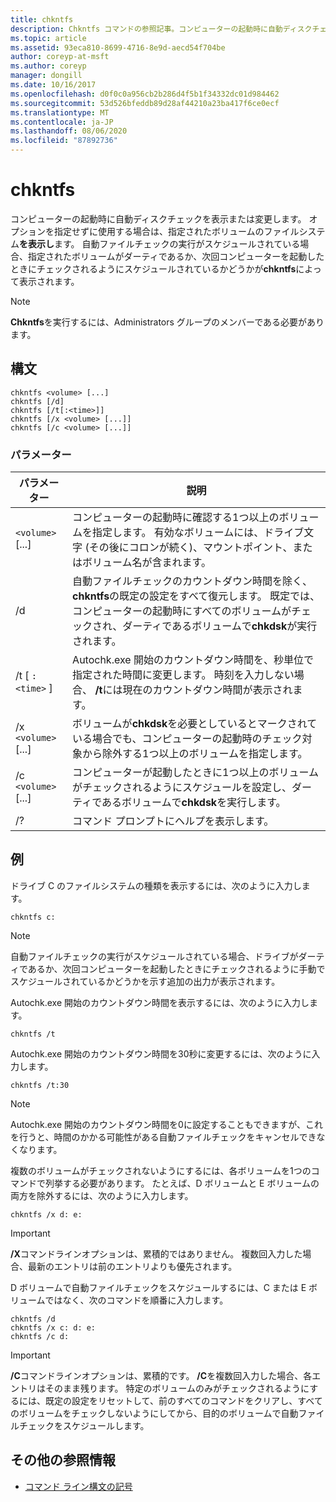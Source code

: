 ```yaml
---
title: chkntfs
description: Chkntfs コマンドの参照記事。コンピューターの起動時に自動ディスクチェックを表示または変更します。
ms.topic: article
ms.assetid: 93eca810-8699-4716-8e9d-aecd54f704be
author: coreyp-at-msft
ms.author: coreyp
manager: dongill
ms.date: 10/16/2017
ms.openlocfilehash: d0f0c0a956cb2b286d4f5b1f34332dc01d984462
ms.sourcegitcommit: 53d526bfeddb89d28af44210a23ba417f6ce0ecf
ms.translationtype: MT
ms.contentlocale: ja-JP
ms.lasthandoff: 08/06/2020
ms.locfileid: "87892736"
---
```

# <a name="chkntfs"></a>chkntfs

コンピューターの起動時に自動ディスクチェックを表示または変更します。 オプションを指定せずに使用する場合は、指定されたボリュームのファイルシステム**を表示し**ます。 自動ファイルチェックの実行がスケジュールされている場合、指定されたボリュームがダーティであるか、次回コンピューターを起動したときにチェックされるようにスケジュールされているかどうかが**chkntfs**によって表示されます。

> [!NOTE]
> **Chkntfs**を実行するには、Administrators グループのメンバーである必要があります。

## <a name="syntax"></a>構文

```
chkntfs <volume> [...]
chkntfs [/d]
chkntfs [/t[:<time>]]
chkntfs [/x <volume> [...]]
chkntfs [/c <volume> [...]]
```

### <a name="parameters"></a>パラメーター

| パラメーター | 説明 |
| --------- | ----------- |
| `<volume>` [...] | コンピューターの起動時に確認する1つ以上のボリュームを指定します。 有効なボリュームには、ドライブ文字 (その後にコロンが続く)、マウントポイント、またはボリューム名が含まれます。 |
| /d | 自動ファイルチェックのカウントダウン時間を除く、 **chkntfs**の既定の設定をすべて復元します。 既定では、コンピューターの起動時にすべてのボリュームがチェックされ、ダーティであるボリュームで**chkdsk**が実行されます。 |
| /t [ `:<time>` ] | Autochk.exe 開始のカウントダウン時間を、秒単位で指定された時間に変更します。 時刻を入力しない場合、 **/t**には現在のカウントダウン時間が表示されます。 |
| /x `<volume>` [...] | ボリュームが**chkdsk**を必要としているとマークされている場合でも、コンピューターの起動時のチェック対象から除外する1つ以上のボリュームを指定します。 |
| /c `<volume>` [...] | コンピューターが起動したときに1つ以上のボリュームがチェックされるようにスケジュールを設定し、ダーティであるボリュームで**chkdsk**を実行します。 |
| /? | コマンド プロンプトにヘルプを表示します。 |

## <a name="examples"></a>例

ドライブ C のファイルシステムの種類を表示するには、次のように入力します。

```
chkntfs c:
```

> [!NOTE]
> 自動ファイルチェックの実行がスケジュールされている場合、ドライブがダーティであるか、次回コンピューターを起動したときにチェックされるように手動でスケジュールされているかどうかを示す追加の出力が表示されます。

Autochk.exe 開始のカウントダウン時間を表示するには、次のように入力します。

```
chkntfs /t
```

Autochk.exe 開始のカウントダウン時間を30秒に変更するには、次のように入力します。

```
chkntfs /t:30
```

> [!NOTE]
> Autochk.exe 開始のカウントダウン時間を0に設定することもできますが、これを行うと、時間のかかる可能性がある自動ファイルチェックをキャンセルできなくなります。

複数のボリュームがチェックされないようにするには、各ボリュームを1つのコマンドで列挙する必要があります。 たとえば、D ボリュームと E ボリュームの両方を除外するには、次のように入力します。

```
chkntfs /x d: e:
```

> [!IMPORTANT]
> **/X**コマンドラインオプションは、累積的ではありません。 複数回入力した場合、最新のエントリは前のエントリよりも優先されます。

D ボリュームで自動ファイルチェックをスケジュールするには、C または E ボリュームではなく、次のコマンドを順番に入力します。

```
chkntfs /d
chkntfs /x c: d: e:
chkntfs /c d:
```

> [!IMPORTANT]
> **/C**コマンドラインオプションは、累積的です。 **/C**を複数回入力した場合、各エントリはそのまま残ります。 特定のボリュームのみがチェックされるようにするには、既定の設定をリセットして、前のすべてのコマンドをクリアし、すべてのボリュームをチェックしないようにしてから、目的のボリュームで自動ファイルチェックをスケジュールします。

## <a name="additional-references"></a>その他の参照情報

- [コマンド ライン構文の記号](command-line-syntax-key.md)
